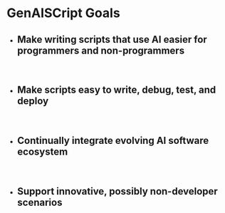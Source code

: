 # GenAISCript Goals

- Make writing scripts that use AI easier for programmers and non-programmers
    -

<br/>

- Make scripts easy to write, debug, test, and deploy
    -
<br/>

- Continually integrate evolving AI software ecosystem
    - 
<br/>

- Support innovative, possibly non-developer scenarios
    -
<br/>



